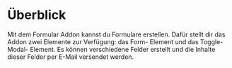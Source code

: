 # Überblick

Mit dem Formular Addon kannst du Formulare erstellen. Dafür stellt dir das Addon zwei Elemente zur Verfügung: das Form- Element und das Toggle- Modal- Element. Es können verschiedene Felder erstellt und die Inhalte dieser Felder per E-Mail versendet werden.
